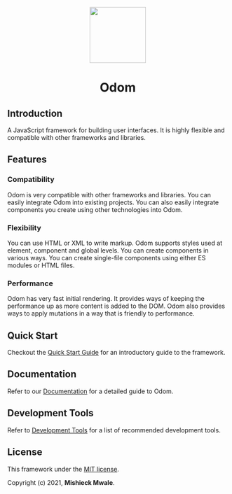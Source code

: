 <P align="center">
  <img src="https://user-images.githubusercontent.com/57598264/120887480-6fe5fb80-c5f3-11eb-9587-9d3bf10b87e2.png" width="128" height="128" />
  <h1 align="center" style="font-weight:bold;">Odom</h1>
</p>

## Introduction

A JavaScript framework for building user interfaces. It is highly flexible and compatible with other frameworks and libraries.

## Features

### Compatibility

Odom is very compatible with other frameworks and libraries. You can easily integrate Odom into existing projects. You can also easily integrate components you create using other technologies into Odom.

### Flexibility

You can use HTML or XML to write markup. Odom supports styles used at element, component and global levels. You can create components in various ways. You can create single-file components using either ES modules or HTML files.

### Performance

Odom has very fast initial rendering. It provides ways of keeping the performance up as more content is added to the DOM. Odom also provides ways to apply mutations in a way that is friendly to performance.

## Quick Start

Checkout the [Quick Start Guide](./docs/quick-start.md) for an introductory guide to the framework.

## Documentation

Refer to our [Documentation](./docs/home.md) for a detailed guide to Odom.

## Development Tools

Refer to [Development Tools](./docs/dev-tools.md) for a list of recommended development tools.

## License

This framework under the [MIT license](https://choosealicense.com/licenses/mit/).

Copyright (c) 2021, **Mishieck Mwale**.
